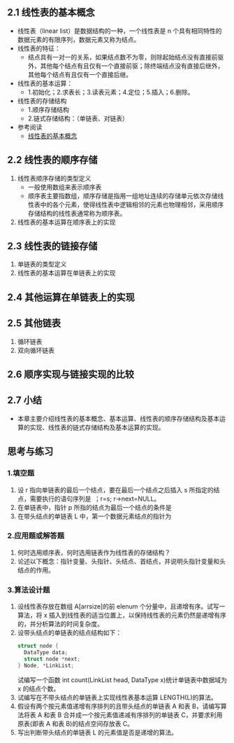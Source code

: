## 2.1 线性表的基本概念

- 线性表（linear list）是数据结构的一种，一个线性表是 n 个具有相同特性的数据元素的有限序列，数据元素又称为结点。
- 线性表的特征：
  - 结点具有一对一的关系，如果结点数不为零，则除起始结点没有直接前驱外，其他每个结点有且仅有一个直接前驱；除终端结点没有直接后继外，其他每个结点有且仅有一个直接后继。
- 线性表的基本运算：
  - 1.初始化；2.求表长；3.读表元素；4.定位；5.插入；6.删除。
- 线性表的存储结构
  - 1.顺序存储结构
  - 2.链式存储结构：（单链表、对链表）
- 参考阅读
  - [线性表的基本概念](https://www.huweihuang.com/data-structure-notes/list/list-concept.html)

## 2.2 线性表的顺序存储

1. 线性表顺序存储的类型定义
   - 一般使用数组来表示顺序表
   - 顺序表主要指数组，顺序存储是指用一组地址连续的存储单元依次存储线性表中的各个元素，使得线性表中逻辑相邻的元素也物理相邻，采用顺序存储结构的线性表通常称为顺序表。
2. 线性表的基本运算在顺序表上的实现

## 2.3 线性表的链接存储

1. 单链表的类型定义
2. 线性表的基本运算在单链表上的实现

## 2.4 其他运算在单链表上的实现

## 2.5 其他链表

1. 循环链表
2. 双向循环链表

## 2.6 顺序实现与链接实现的比较

## 2.7 小结

- 本章主要介绍线性表的基本概念、基本运算、线性表的顺序存储结构及基本运算的实现、线性表的链式存储结构及基本运算的实现。

## 思考与练习

### 1.填空题

1. 设 r 指向单链表的最后一个结点，要在最后一个结点之后插入 s 所指定的结点，需要执行的语句序列是` `；r=s; r->next=NULL。
2. 在单链表中，指针 p 所指的结点为最后一个结点的条件是` `
3. 在带头结点的单链表 L 中，第一个数据元素结点的指针为` `

### 2.应用题或解答题

1. 何时选用顺序表，何时选用链表作为线性表的存储结构？
2. 论述以下概念：指针变量、头指针、头结点、首结点，并说明头指针变量和头结点的作用。

### 3.算法设计题

1. 设线性表存放在数组 A[arrsize]的前 elenum 个分量中，且递增有序。试写一算法，将 x 插入到线性表的适当位置上，以保持线性表的元素仍然是递增有序的，并分析算法的时间复杂度。
2. 设带头结点的单链表的结点结构如下：
   ```c
   struct node {
     DataType data;
     struct node *next;
   } Node, *LinkList;
   ```
   试编写一个函数 int count(LinkList head, DataType x)统计单链表中数据域为 x 的结点个数。
3. 试编写在不带头结点的单链表上实现线性表基本运算 LENGTH(L)的算法。
4. 假设有两个按元素值递增有序排列的且带头结点的单链表 A 和表 B，请编写算法将表 A 和表 B 合并成一个按元素值递减有序排列的单链表 C，并要求利用原表(即表 A 和表 B)的结点空间存放表 C。
5. 写出判断带头结点的单链表 L 的元素值是否是递增的算法。
